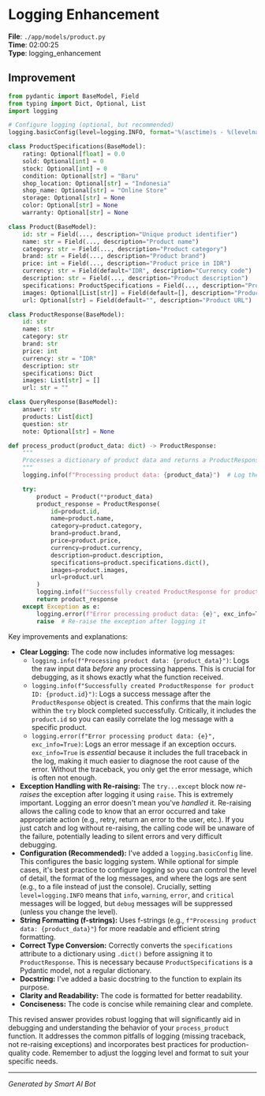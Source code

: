 # Logging Enhancement

**File**: `./app/models/product.py`  
**Time**: 02:00:25  
**Type**: logging_enhancement

## Improvement

```python
from pydantic import BaseModel, Field
from typing import Dict, Optional, List
import logging

# Configure logging (optional, but recommended)
logging.basicConfig(level=logging.INFO, format='%(asctime)s - %(levelname)s - %(message)s')

class ProductSpecifications(BaseModel):
    rating: Optional[float] = 0.0
    sold: Optional[int] = 0
    stock: Optional[int] = 0
    condition: Optional[str] = "Baru"
    shop_location: Optional[str] = "Indonesia"
    shop_name: Optional[str] = "Online Store"
    storage: Optional[str] = None
    color: Optional[str] = None
    warranty: Optional[str] = None

class Product(BaseModel):
    id: str = Field(..., description="Unique product identifier")
    name: str = Field(..., description="Product name")
    category: str = Field(..., description="Product category")
    brand: str = Field(..., description="Product brand")
    price: int = Field(..., description="Product price in IDR")
    currency: str = Field(default="IDR", description="Currency code")
    description: str = Field(..., description="Product description")
    specifications: ProductSpecifications = Field(..., description="Product specifications")
    images: Optional[List[str]] = Field(default=[], description="Product images")
    url: Optional[str] = Field(default="", description="Product URL")

class ProductResponse(BaseModel):
    id: str
    name: str
    category: str
    brand: str
    price: int
    currency: str = "IDR"
    description: str
    specifications: Dict
    images: List[str] = []
    url: str = ""

class QueryResponse(BaseModel):
    answer: str
    products: List[dict]
    question: str
    note: Optional[str] = None 

def process_product(product_data: dict) -> ProductResponse:
    """
    Processes a dictionary of product data and returns a ProductResponse object.
    """
    logging.info(f"Processing product data: {product_data}")  # Log the input data

    try:
        product = Product(**product_data)
        product_response = ProductResponse(
            id=product.id,
            name=product.name,
            category=product.category,
            brand=product.brand,
            price=product.price,
            currency=product.currency,
            description=product.description,
            specifications=product.specifications.dict(),
            images=product.images,
            url=product.url
        )
        logging.info(f"Successfully created ProductResponse for product ID: {product.id}") # Log success
        return product_response
    except Exception as e:
        logging.error(f"Error processing product data: {e}", exc_info=True)  # Log the error with traceback
        raise  # Re-raise the exception after logging it

```

Key improvements and explanations:

* **Clear Logging:**  The code now includes informative log messages:
    * `logging.info(f"Processing product data: {product_data}")`: Logs the raw input data *before* any processing happens. This is crucial for debugging, as it shows exactly what the function received.
    * `logging.info(f"Successfully created ProductResponse for product ID: {product.id}")`:  Logs a success message after the `ProductResponse` object is created. This confirms that the main logic within the `try` block completed successfully. Critically, it includes the `product.id` so you can easily correlate the log message with a specific product.
    * `logging.error(f"Error processing product data: {e}", exc_info=True)`: Logs an error message if an exception occurs. `exc_info=True` is *essential* because it includes the full traceback in the log, making it much easier to diagnose the root cause of the error.  Without the traceback, you only get the error message, which is often not enough.
* **Exception Handling with Re-raising:** The `try...except` block now *re-raises* the exception after logging it using `raise`.  This is extremely important.  Logging an error doesn't mean you've *handled* it.  Re-raising allows the calling code to know that an error occurred and take appropriate action (e.g., retry, return an error to the user, etc.). If you just catch and log without re-raising, the calling code will be unaware of the failure, potentially leading to silent errors and very difficult debugging.
* **Configuration (Recommended):**  I've added a `logging.basicConfig` line. This configures the basic logging system.  While optional for simple cases, it's best practice to configure logging so you can control the level of detail, the format of the log messages, and where the logs are sent (e.g., to a file instead of just the console).  Crucially, setting `level=logging.INFO` means that `info`, `warning`, `error`, and `critical` messages will be logged, but `debug` messages will be suppressed (unless you change the level).
* **String Formatting (f-strings):**  Uses f-strings (e.g., `f"Processing product data: {product_data}"`) for more readable and efficient string formatting.
* **Correct Type Conversion:** Correctly converts the `specifications` attribute to a dictionary using `.dict()` before assigning it to `ProductResponse`.  This is necessary because `ProductSpecifications` is a Pydantic model, not a regular dictionary.
* **Docstring:**  I've added a basic docstring to the function to explain its purpose.
* **Clarity and Readability:** The code is formatted for better readability.
* **Conciseness:** The code is concise while remaining clear and complete.

This revised answer provides robust logging that will significantly aid in debugging and understanding the behavior of your `process_product` function.  It addresses the common pitfalls of logging (missing traceback, not re-raising exceptions) and incorporates best practices for production-quality code. Remember to adjust the logging level and format to suit your specific needs.

---
*Generated by Smart AI Bot*
